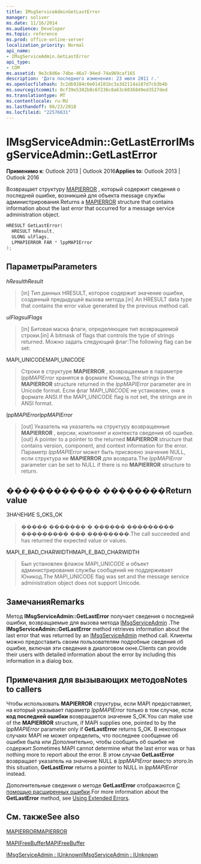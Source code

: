 ```yaml
---
title: IMsgServiceAdminGetLastError
manager: soliver
ms.date: 11/16/2014
ms.audience: Developer
ms.topic: reference
ms.prod: office-online-server
localization_priority: Normal
api_name:
- IMsgServiceAdmin.GetLastError
api_type:
- COM
ms.assetid: 9e3c8d6e-74be-46a7-94ed-74a969caf165
description: 'Дата последнего изменения: 23 июля 2011 г.'
ms.openlocfilehash: 3c2db9284c0e014101bc3a3d2114a187d7cb3b4b
ms.sourcegitcommit: 0cf39e5382b8c6f236c8a63c6036849ed3527ded
ms.translationtype: MT
ms.contentlocale: ru-RU
ms.lasthandoff: 08/23/2018
ms.locfileid: "22576631"
---
```

# <a name="imsgserviceadmingetlasterror"></a><span data-ttu-id="c1d55-103">IMsgServiceAdmin::GetLastError</span><span class="sxs-lookup"><span data-stu-id="c1d55-103">IMsgServiceAdmin::GetLastError</span></span>

  
  
<span data-ttu-id="c1d55-104">**Применимо к**: Outlook 2013 | Outlook 2016</span><span class="sxs-lookup"><span data-stu-id="c1d55-104">**Applies to**: Outlook 2013 | Outlook 2016</span></span> 
  
<span data-ttu-id="c1d55-105">Возвращает структуру [MAPIERROR](mapierror.md) , который содержит сведения о последней ошибке, возникшей для объекта message службы администрирования.</span><span class="sxs-lookup"><span data-stu-id="c1d55-105">Returns a [MAPIERROR](mapierror.md) structure that contains information about the last error that occurred for a message service administration object.</span></span> 
  
```cpp
HRESULT GetLastError(
  HRESULT hResult,
  ULONG ulFlags,
  LPMAPIERROR FAR * lppMAPIError
);
```

## <a name="parameters"></a><span data-ttu-id="c1d55-106">Параметры</span><span class="sxs-lookup"><span data-stu-id="c1d55-106">Parameters</span></span>

 <span data-ttu-id="c1d55-107">_hResult_</span><span class="sxs-lookup"><span data-stu-id="c1d55-107">_hResult_</span></span>
  
> <span data-ttu-id="c1d55-108">[in] Тип данных HRESULT, которое содержит значение ошибки, созданный предыдущей вызова метода.</span><span class="sxs-lookup"><span data-stu-id="c1d55-108">[in] An HRESULT data type that contains the error value generated by the previous method call.</span></span>
    
 <span data-ttu-id="c1d55-109">_ulFlags_</span><span class="sxs-lookup"><span data-stu-id="c1d55-109">_ulFlags_</span></span>
  
> <span data-ttu-id="c1d55-110">[in] Битовая маска флаги, определяющее тип возвращаемой строки.</span><span class="sxs-lookup"><span data-stu-id="c1d55-110">[in] A bitmask of flags that controls the type of strings returned.</span></span> <span data-ttu-id="c1d55-111">Можно задать следующий флаг:</span><span class="sxs-lookup"><span data-stu-id="c1d55-111">The following flag can be set:</span></span>
    
<span data-ttu-id="c1d55-112">MAPI_UNICODE</span><span class="sxs-lookup"><span data-stu-id="c1d55-112">MAPI_UNICODE</span></span> 
  
> <span data-ttu-id="c1d55-113">Строки в структуре **MAPIERROR** , возвращаемые в параметре _lppMAPIError_ хранятся в формате Юникод.</span><span class="sxs-lookup"><span data-stu-id="c1d55-113">The strings in the **MAPIERROR** structure returned in the  _lppMAPIError_ parameter are in Unicode format.</span></span> <span data-ttu-id="c1d55-114">Если флаг MAPI_UNICODE не установлен, они в формате ANSI.</span><span class="sxs-lookup"><span data-stu-id="c1d55-114">If the MAPI_UNICODE flag is not set, the strings are in ANSI format.</span></span> 
    
 <span data-ttu-id="c1d55-115">_lppMAPIError_</span><span class="sxs-lookup"><span data-stu-id="c1d55-115">_lppMAPIError_</span></span>
  
> <span data-ttu-id="c1d55-116">[out] Указатель на указатель на структуру возвращенные **MAPIERROR** , версии, компонент и контекста сведения об ошибке.</span><span class="sxs-lookup"><span data-stu-id="c1d55-116">[out] A pointer to a pointer to the returned **MAPIERROR** structure that contains version, component, and context information for the error.</span></span> <span data-ttu-id="c1d55-117">Параметр _lppMAPIError_ может быть присвоено значение NULL, если структура не **MAPIERROR** для возврата.</span><span class="sxs-lookup"><span data-stu-id="c1d55-117">The  _lppMAPIError_ parameter can be set to NULL if there is no **MAPIERROR** structure to return.</span></span> 
    
## <a name="return-value"></a><span data-ttu-id="c1d55-118">������������ ��������</span><span class="sxs-lookup"><span data-stu-id="c1d55-118">Return value</span></span>

<span data-ttu-id="c1d55-119">ЗНАЧЕНИЕ S_OK</span><span class="sxs-lookup"><span data-stu-id="c1d55-119">S_OK</span></span> 
  
> <span data-ttu-id="c1d55-120">����� ������� � ������ ��������� ��������� ��� ��������.</span><span class="sxs-lookup"><span data-stu-id="c1d55-120">The call succeeded and has returned the expected value or values.</span></span>
    
<span data-ttu-id="c1d55-121">MAPI_E_BAD_CHARWIDTH</span><span class="sxs-lookup"><span data-stu-id="c1d55-121">MAPI_E_BAD_CHARWIDTH</span></span> 
  
> <span data-ttu-id="c1d55-122">Был установлен флажок MAPI_UNICODE и объект администрирования службы сообщений не поддерживает Юникод.</span><span class="sxs-lookup"><span data-stu-id="c1d55-122">The MAPI_UNICODE flag was set and the message service administration object does not support Unicode.</span></span>
    
## <a name="remarks"></a><span data-ttu-id="c1d55-123">Замечания</span><span class="sxs-lookup"><span data-stu-id="c1d55-123">Remarks</span></span>

<span data-ttu-id="c1d55-124">Метод **IMsgServiceAdmin::GetLastError** получает сведения о последней ошибки, возвращаемые для вызова метода [IMsgServiceAdmin](imsgserviceadminiunknown.md) .</span><span class="sxs-lookup"><span data-stu-id="c1d55-124">The **IMsgServiceAdmin::GetLastError** method retrieves information about the last error that was returned by an [IMsgServiceAdmin](imsgserviceadminiunknown.md) method call.</span></span> <span data-ttu-id="c1d55-125">Клиенты можно предоставить своим пользователям подробные сведения об ошибке, включая эти сведения в диалоговом окне.</span><span class="sxs-lookup"><span data-stu-id="c1d55-125">Clients can provide their users with detailed information about the error by including this information in a dialog box.</span></span> 
  
## <a name="notes-to-callers"></a><span data-ttu-id="c1d55-126">Примечания для вызывающих методов</span><span class="sxs-lookup"><span data-stu-id="c1d55-126">Notes to callers</span></span>

<span data-ttu-id="c1d55-127">Чтобы использовать **MAPIERROR** структуры, если MAPI предоставляет, на который указывает параметр _lppMAPIError_ только в том случае, если **код последней ошибки** возвращается значение S_OK.</span><span class="sxs-lookup"><span data-stu-id="c1d55-127">You can make use of the **MAPIERROR** structure, if MAPI supplies one, pointed to by the  _lppMAPIError_ parameter only if **GetLastError** returns S_OK.</span></span> <span data-ttu-id="c1d55-128">В некоторых случаях MAPI не может определить, что последнее сообщение об ошибке была или Дополнительно, чтобы сообщить об ошибке не содержит.</span><span class="sxs-lookup"><span data-stu-id="c1d55-128">Sometimes MAPI cannot determine what the last error was or has nothing more to report about the error.</span></span> <span data-ttu-id="c1d55-129">В этом случае **GetLastError** возвращает указатель на значение NULL в _lppMAPIError_ вместо этого.</span><span class="sxs-lookup"><span data-stu-id="c1d55-129">In this situation, **GetLastError** returns a pointer to NULL in  _lppMAPIError_ instead.</span></span> 
  
<span data-ttu-id="c1d55-130">Дополнительные сведения о методе **GetLastError** отображаются [С помощью расширенных ошибки](mapi-extended-errors.md).</span><span class="sxs-lookup"><span data-stu-id="c1d55-130">For more information about the **GetLastError** method, see [Using Extended Errors](mapi-extended-errors.md).</span></span>
  
## <a name="see-also"></a><span data-ttu-id="c1d55-131">См. также</span><span class="sxs-lookup"><span data-stu-id="c1d55-131">See also</span></span>



[<span data-ttu-id="c1d55-132">MAPIERROR</span><span class="sxs-lookup"><span data-stu-id="c1d55-132">MAPIERROR</span></span>](mapierror.md)
  
[<span data-ttu-id="c1d55-133">MAPIFreeBuffer</span><span class="sxs-lookup"><span data-stu-id="c1d55-133">MAPIFreeBuffer</span></span>](mapifreebuffer.md)
  
[<span data-ttu-id="c1d55-134">IMsgServiceAdmin : IUnknown</span><span class="sxs-lookup"><span data-stu-id="c1d55-134">IMsgServiceAdmin : IUnknown</span></span>](imsgserviceadminiunknown.md)

